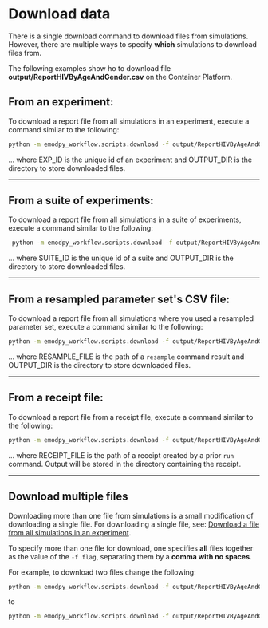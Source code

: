 # Download data
There is a single download command to download files from simulations. However, there are multiple ways to specify
**which** simulations to download files from.

The following examples show ho to download file **output/ReportHIVByAgeAndGender.csv** on the Container Platform.

## From an experiment:

To download a report file from all simulations in an experiment, execute a command similar to the following:

```bash
python -m emodpy_workflow.scripts.download -f output/ReportHIVByAgeAndGender.csv -p ContainerPlatform --exp-id EXP_ID -o OUTPUT_DIR
```

... where EXP_ID is the unique id of an experiment and OUTPUT_DIR is the directory to store downloaded files.

---

## From a suite of experiments:

To download a report file from all simulations in a suite of experiments, execute a command similar to the following:

```bash
 python -m emodpy_workflow.scripts.download -f output/ReportHIVByAgeAndGender.csv -p ContainerPlatform --suite-id SUITE_ID -o OUTPUT_DIR
```

... where SUITE_ID is the unique id of a suite and OUTPUT_DIR is the directory to store downloaded files.

---

## From a resampled parameter set's CSV file:

To download a report file from all simulations where you used a resampled parameter set, execute a command similar to the following:

```bash
python -m emodpy_workflow.scripts.download -f output/ReportHIVByAgeAndGender.csv -p ContainerPlatform -o OUTPUT_DIR -s RESAMPLE_FILE
```

... where RESAMPLE_FILE is the path of a `resample` command result and OUTPUT_DIR is the directory to store downloaded 
files.

---

## From a receipt file:

To download a report file from a receipt file, execute a command similar to the following:


```bash
python -m emodpy_workflow.scripts.download -f output/ReportHIVByAgeAndGender.csv -p ContainerPlatform -r RECEIPT_FILE
```

... where RECEIPT_FILE is the path of a receipt created by a prior `run` command. Output will be stored in the
directory containing the receipt.

---

## Download multiple files

Downloading more than one file from simulations is a small modification of downloading a single file. For downloading a
single file, see: [Download a file from all simulations in an experiment](#download-a-file-from-all-simulations-in-an-experiment).

To specify more than one file for download, one specifies **all** files together as the value of the `-f flag`, 
separating them by a **comma with no spaces**.

For example, to download two files change the following:

```bash
python -m emodpy_workflow.scripts.download -f output/ReportHIVByAgeAndGender.csv -p ContainerPlatform --exp-id EXP_ID -o OUTPUT_DIR
```

to

```bash
python -m emodpy_workflow.scripts.download -f output/ReportHIVByAgeAndGender.csv,output/InsetChart.json -p ContainerPlatform --exp-id EXP_ID -o OUTPUT_DIR
```
